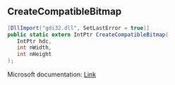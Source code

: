 ## CreateCompatibleBitmap

```csharp
[DllImport("gdi32.dll", SetLastError = true)]
public static extern IntPtr CreateCompatibleBitmap(
   IntPtr hdc,
   int nWidth,
   int nHeight
);
```

Microsoft documentation: [Link](https://docs.microsoft.com/en-us/windows/win32/api/wingdi/nf-wingdi-createcompatiblebitmap)
